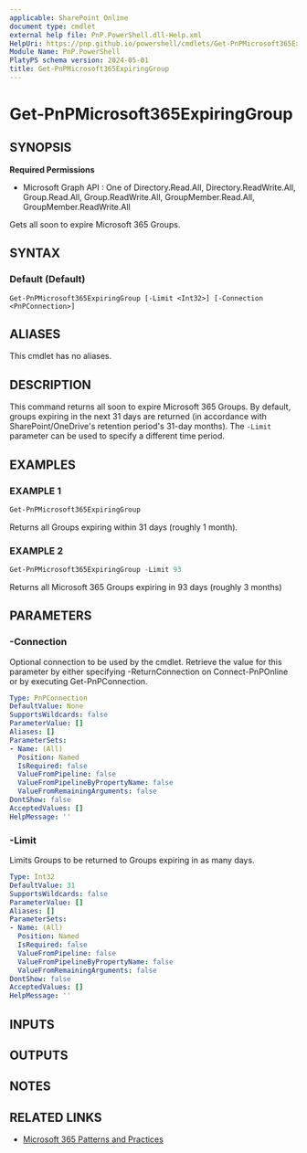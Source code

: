 ```yaml
---
applicable: SharePoint Online
document type: cmdlet
external help file: PnP.PowerShell.dll-Help.xml
HelpUri: https://pnp.github.io/powershell/cmdlets/Get-PnPMicrosoft365ExpiringGroup.html
Module Name: PnP.PowerShell
PlatyPS schema version: 2024-05-01
title: Get-PnPMicrosoft365ExpiringGroup
---
```


# Get-PnPMicrosoft365ExpiringGroup

## SYNOPSIS

**Required Permissions**

  * Microsoft Graph API : One of Directory.Read.All, Directory.ReadWrite.All, Group.Read.All, Group.ReadWrite.All, GroupMember.Read.All, GroupMember.ReadWrite.All

Gets all soon to expire Microsoft 365 Groups.

## SYNTAX

### Default (Default)

```
Get-PnPMicrosoft365ExpiringGroup [-Limit <Int32>] [-Connection <PnPConnection>]
```

## ALIASES

This cmdlet has no aliases.

## DESCRIPTION

This command returns all soon to expire Microsoft 365 Groups. By default, groups expiring in the next 31 days are returned (in accordance with SharePoint/OneDrive's retention period's 31-day months). The `-Limit` parameter can be used to specify a different time period.

## EXAMPLES

### EXAMPLE 1

```powershell
Get-PnPMicrosoft365ExpiringGroup
```

Returns all Groups expiring within 31 days (roughly 1 month).

### EXAMPLE 2

```powershell
Get-PnPMicrosoft365ExpiringGroup -Limit 93
```

Returns all Microsoft 365 Groups expiring in 93 days (roughly 3 months)

## PARAMETERS

### -Connection

Optional connection to be used by the cmdlet.
Retrieve the value for this parameter by either specifying -ReturnConnection on Connect-PnPOnline or by executing Get-PnPConnection.

```yaml
Type: PnPConnection
DefaultValue: None
SupportsWildcards: false
ParameterValue: []
Aliases: []
ParameterSets:
- Name: (All)
  Position: Named
  IsRequired: false
  ValueFromPipeline: false
  ValueFromPipelineByPropertyName: false
  ValueFromRemainingArguments: false
DontShow: false
AcceptedValues: []
HelpMessage: ''
```

### -Limit

Limits Groups to be returned to Groups expiring in as many days.

```yaml
Type: Int32
DefaultValue: 31
SupportsWildcards: false
ParameterValue: []
Aliases: []
ParameterSets:
- Name: (All)
  Position: Named
  IsRequired: false
  ValueFromPipeline: false
  ValueFromPipelineByPropertyName: false
  ValueFromRemainingArguments: false
DontShow: false
AcceptedValues: []
HelpMessage: ''
```

## INPUTS

## OUTPUTS

## NOTES

## RELATED LINKS

- [Microsoft 365 Patterns and Practices](https://aka.ms/m365pnp)
